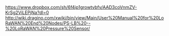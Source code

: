 https://www.dropbox.com/sh/6f4ip1growtvbfv/AAD3coVnmZV-KrSg2ViLEPjNa?dl=0
http://wiki.dragino.com/xwiki/bin/view/Main/User%20Manual%20for%20LoRaWAN%20End%20Nodes/PS-LB%20--%20LoRaWAN%20Pressure%20Sensor/
